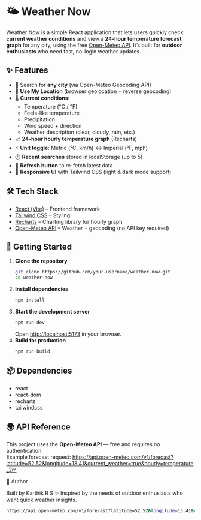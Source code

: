 # 🌤️ Weather Now
Weather Now is a simple React application that lets users quickly check **current weather conditions** and view a **24-hour temperature forecast graph** for any city, using the free [Open-Meteo API](https://open-meteo.com/). It’s built for **outdoor enthusiasts** who need fast, no-login weather updates.

## ✨ Features
- 🔎 Search for **any city** (via Open-Meteo Geocoding API)  
- 📍 **Use My Location** (browser geolocation + reverse geocoding)  
- 🌡️ **Current conditions**:  
  - Temperature (°C / °F)  
  - Feels-like temperature  
  - Precipitation  
  - Wind speed + direction  
  - Weather description (clear, cloudy, rain, etc.)  
- 📈 **24-hour hourly temperature graph** (Recharts)  
- ⚡ **Unit toggle**: Metric (°C, km/h) ↔ Imperial (°F, mph)  
- 🕑 **Recent searches** stored in localStorage (up to 5)  
- 🔁 **Refresh button** to re-fetch latest data  
- 🎨 **Responsive UI** with Tailwind CSS (light & dark mode support)  

## 🛠️ Tech Stack
- [React (Vite)](https://vitejs.dev/) – Frontend framework  
- [Tailwind CSS](https://tailwindcss.com/) – Styling  
- [Recharts](https://recharts.org/en-US/) – Charting library for hourly graph  
- [Open-Meteo API](https://open-meteo.com/) – Weather + geocoding (no API key required)  

## 🚀 Getting Started
1. **Clone the repository**
    ```bash
    git clone https://github.com/your-username/weather-now.git
    cd weather-now
    ```
2. **Install dependencies**
    ```bash
    npm install
    ```
3. **Start the development server**
    ```bash
    npm run dev
    ```
    Open [http://localhost:5173](http://localhost:5173) in your browser.
4. **Build for production**
    ```bash
    npm run build
    ```

## 📦 Dependencies
- react  
- react-dom  
- recharts  
- tailwindcss  

## 🌍 API Reference
This project uses the **Open-Meteo API** — free and requires no authentication.  
Example forecast request:  https://api.open-meteo.com/v1/forecast?latitude=52.52&longitude=13.41&current_weather=true&hourly=temperature_2m

👤 Author

Built by Karthik R S ✨
Inspired by the needs of outdoor enthusiasts who want quick weather insights.


```bash
https://api.open-meteo.com/v1/forecast?latitude=52.52&longitude=13.41&current_weather=true&hourly=temperature_2m
